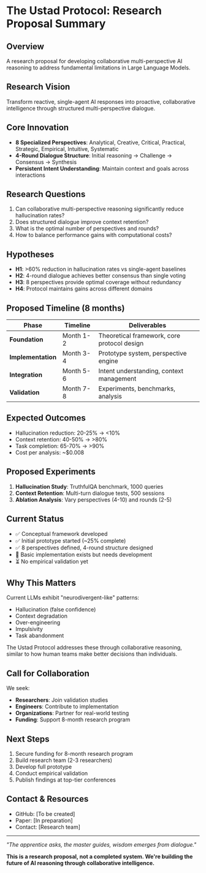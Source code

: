 # The Ustad Protocol: Research Proposal Summary

## Overview

A research proposal for developing collaborative multi-perspective AI reasoning to address fundamental limitations in Large Language Models.

## Research Vision

Transform reactive, single-agent AI responses into proactive, collaborative intelligence through structured multi-perspective dialogue.

## Core Innovation

- **8 Specialized Perspectives**: Analytical, Creative, Critical, Practical, Strategic, Empirical, Intuitive, Systematic
- **4-Round Dialogue Structure**: Initial reasoning → Challenge → Consensus → Synthesis
- **Persistent Intent Understanding**: Maintain context and goals across interactions

## Research Questions

1. Can collaborative multi-perspective reasoning significantly reduce hallucination rates?
1. Does structured dialogue improve context retention?
1. What is the optimal number of perspectives and rounds?
1. How to balance performance gains with computational costs?

## Hypotheses

- **H1**: >60% reduction in hallucination rates vs single-agent baselines
- **H2**: 4-round dialogue achieves better consensus than single voting
- **H3**: 8 perspectives provide optimal coverage without redundancy
- **H4**: Protocol maintains gains across different domains

## Proposed Timeline (8 months)

| Phase              | Timeline  | Deliverables                                |
| ------------------ | --------- | ------------------------------------------- |
| **Foundation**     | Month 1-2 | Theoretical framework, core protocol design |
| **Implementation** | Month 3-4 | Prototype system, perspective engine        |
| **Integration**    | Month 5-6 | Intent understanding, context management    |
| **Validation**     | Month 7-8 | Experiments, benchmarks, analysis           |

## Expected Outcomes

- Hallucination reduction: 20-25% → \<10%
- Context retention: 40-50% → >80%
- Task completion: 65-70% → >90%
- Cost per analysis: ~$0.008

## Proposed Experiments

1. **Hallucination Study**: TruthfulQA benchmark, 1000 queries
1. **Context Retention**: Multi-turn dialogue tests, 500 sessions
1. **Ablation Analysis**: Vary perspectives (4-10) and rounds (2-5)

## Current Status

- ✅ Conceptual framework developed
- ✅ Initial prototype started (~25% complete)
- ✅ 8 perspectives defined, 4-round structure designed
- 🔄 Basic implementation exists but needs development
- ⏳ No empirical validation yet

## Why This Matters

Current LLMs exhibit "neurodivergent-like" patterns:

- Hallucination (false confidence)
- Context degradation
- Over-engineering
- Impulsivity
- Task abandonment

The Ustad Protocol addresses these through collaborative reasoning, similar to how human teams make better decisions than individuals.

## Call for Collaboration

We seek:

- **Researchers**: Join validation studies
- **Engineers**: Contribute to implementation
- **Organizations**: Partner for real-world testing
- **Funding**: Support 8-month research program

## Next Steps

1. Secure funding for 8-month research program
1. Build research team (2-3 researchers)
1. Develop full prototype
1. Conduct empirical validation
1. Publish findings at top-tier conferences

## Contact & Resources

- GitHub: [To be created]
- Paper: [In preparation]
- Contact: [Research team]

______________________________________________________________________

*"The apprentice asks, the master guides, wisdom emerges from dialogue."*

**This is a research proposal, not a completed system. We're building the future of AI reasoning through collaborative intelligence.**
